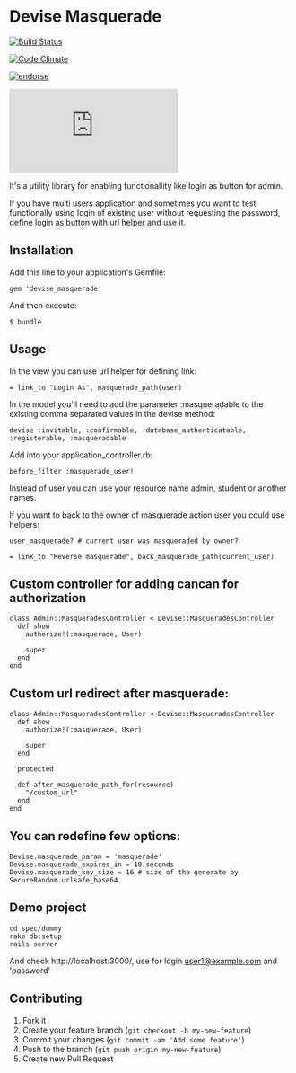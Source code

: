 # Devise Masquerade

[![Build Status](https://secure.travis-ci.org/oivoodoo/devise_masquerade.png?branch=master)](https://travis-ci.org/oivoodoo/devise_masquerade)

[![Code Climate](https://codeclimate.com/badge.png)](https://codeclimate.com/github/oivoodoo/devise_masquerade)

[![endorse](https://api.coderwall.com/oivoodoo/endorsecount.png)](https://coderwall.com/oivoodoo)

[![Analytics](https://ga-beacon.appspot.com/UA-46818771-1/devise_masquerade/README.md)](https://github.com/oivoodoo/devise_masquerade)

It's a utility library for enabling functionallity like login as button for
admin.

If you have multi users application and sometimes you want to test functionally
using login of existing user without requesting the password, define login as
button with url helper and use it.

## Installation

Add this line to your application's Gemfile:

    gem 'devise_masquerade'

And then execute:

    $ bundle

## Usage

In the view you can use url helper for defining link:

    = link_to "Login As", masquerade_path(user)

In the model you'll need to add the parameter :masqueradable to the existing comma separated values in the devise method:

    devise :invitable, :confirmable, :database_authenticatable, :registerable, :masqueradable

Add into your application_controller.rb:

    before_filter :masquerade_user!

Instead of user you can use your resource name admin, student or another names.

If you want to back to the owner of masquerade action user you could use
helpers:

    user_masquerade? # current user was masqueraded by owner?

    = link_to "Reverse masquerade", back_masquerade_path(current_user)

## Custom controller for adding cancan for authorization

    class Admin::MasqueradesController < Devise::MasqueradesController
      def show
        authorize!(:masquerade, User)

        super
      end
    end

## Custom url redirect after masquerade:

    class Admin::MasqueradesController < Devise::MasqueradesController
      def show
        authorize!(:masquerade, User)

        super
      end

      protected

      def after_masquerade_path_for(resource)
        "/custom_url"
      end
    end

## You can redefine few options:

    Devise.masquerade_param = 'masquerade'
    Devise.masquerade_expires_in = 10.seconds
    Devise.masquerade_key_size = 16 # size of the generate by SecureRandom.urlsafe_base64

## Demo project

    cd spec/dummy
    rake db:setup
    rails server

And check http://localhost:3000/, use for login user1@example.com and
'password'

## Contributing

1. Fork it
2. Create your feature branch (`git checkout -b my-new-feature`)
3. Commit your changes (`git commit -am 'Add some feature'`)
4. Push to the branch (`git push origin my-new-feature`)
5. Create new Pull Request
